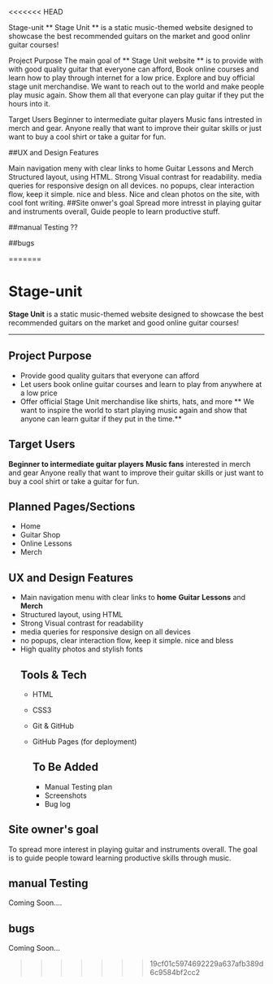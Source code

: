 <<<<<<< HEAD

Stage-unit
** Stage Unit ** is a static music-themed website designed to showcase the best recommended guitars on the market and good onlinr guitar courses!

Project Purpose
The main goal of ** Stage Unit website ** is to provide with with good quality guitar that everyone can afford, Book online courses and learn how to play through internet for a low price. Explore and buy official stage unit merchandise. We want to reach out to the world and make people play music again. Show them all that everyone can play guitar if they put the hours into it.

Target Users
Beginner to intermediate guitar players Music fans intrested in merch and gear. Anyone really that want to improve their guitar skills or just want to buy a cool shirt or take a guitar for fun.

##UX and Design Features

Main navigation meny with clear links to home Guitar Lessons and Merch
Structured layout, using HTML.
Strong Visual contrast for readability.
media queries for responsive design on all devices.
no popups, clear interaction flow, keep it simple. nice and bless.
Nice and clean photos on the site, with cool font writing.
##Site onwer's goal Spread more intresst in playing guitar and instruments overall, Guide people to learn productive stuff.

##manual Testing ??

##bugs




=======
# Stage-unit

**Stage Unit** is a static music-themed website designed to showcase the best recommended guitars on the market and good online guitar courses!

---

## Project Purpose

- Provide good quality guitars that everyone can afford
- Let users book online guitar courses and learn to play from anywhere at a low price
- Offer official Stage Unit merchandise like shirts, hats, and more
 ** We want to inspire the world to start playing music again and show that anyone can learn guitar if they put in the time.**

## Target Users 

**Beginner to intermediate guitar players**
**Music fans** interested in merch and gear
Anyone really that want to improve their guitar skills or just want to buy a cool shirt or take a guitar for fun.

## Planned Pages/Sections
- Home
- Guitar Shop
- Online Lessons
- Merch

  

## UX and Design Features
- Main navigation menu with clear links to **home** **Guitar** **Lessons** and **Merch**
- Structured layout, using HTML
- Strong Visual contrast for readability
- media queries for responsive design on all devices
- no popups, clear interaction flow, keep it simple. nice and bless
- High quality photos and stylish fonts
  ## Tools & Tech
  - HTML
  - CSS3
  - Git & GitHub
  - GitHub Pages (for deployment)
 
    ## To Be Added
    - Manual Testing plan
    - Screenshots
    - Bug log 
  


## Site owner's goal
To spread more interest in playing guitar and instruments overall. The goal is to guide people toward learning productive skills through music.

  ## manual Testing
  Coming Soon....



  ## bugs
  Coming Soon...
>>>>>>> 19cf01c5974692229a637afb389d6c9584bf2cc2
